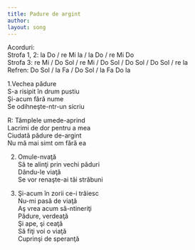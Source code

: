 ```yaml
---
title: Padure de argint
author: 
layout: song
---
```



Acorduri:  
Strofa 1, 2: la Do / re Mi la / la Do / re Mi Do  
Strofa 3: re Mi / Do Sol / re Mi / Do Sol / Do Sol / Do Sol / re la  
Refren: Do Sol / la Fa / Do Sol / la Fa Do la  


1.Vechea pădure  
S-a risipit în drum pustiu  
Şi-acum fără nume  
Se odihneşte-ntr-un sicriu  


R: Tâmplele umede-aprind  
Lacrimi de dor pentru a mea  
Ciudată pădure de-argint  
Nu mă mai simt om fără ea  


2. Omule-nvaţă  
Să te alinţi prin vechi păduri  
Dându-le viaţă  
Se vor renaşte-ai tăi străbuni  


3. Şi-acum în zorii ce-i trăiesc  
Nu-mi pasă de viaţă  
Aş vrea acum să-ntineriţi  
Pădure, verdeaţă  
Şi ape, şi ceaţă  
Să fiţi voi o viaţă  
Cuprinşi de speranţă  
